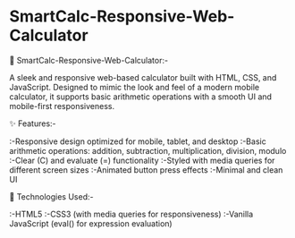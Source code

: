 # SmartCalc-Responsive-Web-Calculator
🧮 SmartCalc-Responsive-Web-Calculator:-

A sleek and responsive web-based calculator built with HTML, CSS, and JavaScript. Designed to mimic the look and feel of a modern mobile calculator, it supports basic arithmetic operations with a smooth UI and mobile-first responsiveness.

✨ Features:-

:-Responsive design optimized for mobile, tablet, and desktop
:-Basic arithmetic operations: addition, subtraction, multiplication, division, modulo
:-Clear (C) and evaluate (=) functionality
:-Styled with media queries for different screen sizes
:-Animated button press effects
:-Minimal and clean UI

📁 Technologies Used:-

:-HTML5
:-CSS3 (with media queries for responsiveness)
:-Vanilla JavaScript (eval() for expression evaluation)

